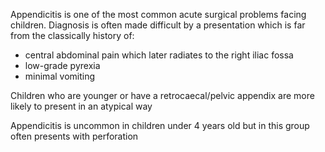 Appendicitis is one of the most common acute surgical problems facing children. Diagnosis is often made difficult by a presentation which is far from the classically history of:  
* central abdominal pain which later radiates to the right iliac fossa
* low\-grade pyrexia
* minimal vomiting

  
Children who are younger or have a retrocaecal/pelvic appendix are more likely to present in an atypical way  
  
Appendicitis is uncommon in children under 4 years old but in this group often presents with perforation